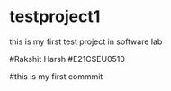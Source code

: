 # testproject1
 this is my first test project in software lab

 #Rakshit Harsh
 #E21CSEU0510
 
 #this is my first commmit